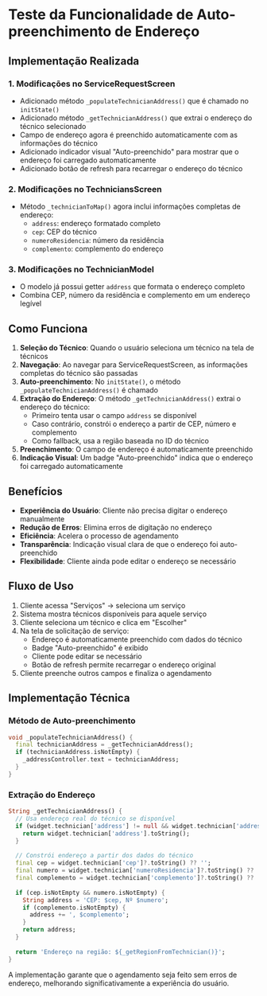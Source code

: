 # Teste da Funcionalidade de Auto-preenchimento de Endereço

## Implementação Realizada

### 1. Modificações no ServiceRequestScreen
- Adicionado método `_populateTechnicianAddress()` que é chamado no `initState()`
- Adicionado método `_getTechnicianAddress()` que extrai o endereço do técnico selecionado
- Campo de endereço agora é preenchido automaticamente com as informações do técnico
- Adicionado indicador visual "Auto-preenchido" para mostrar que o endereço foi carregado automaticamente
- Adicionado botão de refresh para recarregar o endereço do técnico

### 2. Modificações no TechniciansScreen
- Método `_technicianToMap()` agora inclui informações completas de endereço:
  - `address`: endereço formatado completo
  - `cep`: CEP do técnico
  - `numeroResidencia`: número da residência
  - `complemento`: complemento do endereço

### 3. Modificações no TechnicianModel
- O modelo já possui getter `address` que formata o endereço completo
- Combina CEP, número da residência e complemento em um endereço legível

## Como Funciona

1. **Seleção do Técnico**: Quando o usuário seleciona um técnico na tela de técnicos
2. **Navegação**: Ao navegar para ServiceRequestScreen, as informações completas do técnico são passadas
3. **Auto-preenchimento**: No `initState()`, o método `_populateTechnicianAddress()` é chamado
4. **Extração do Endereço**: O método `_getTechnicianAddress()` extrai o endereço do técnico:
   - Primeiro tenta usar o campo `address` se disponível
   - Caso contrário, constrói o endereço a partir de CEP, número e complemento
   - Como fallback, usa a região baseada no ID do técnico
5. **Preenchimento**: O campo de endereço é automaticamente preenchido
6. **Indicação Visual**: Um badge "Auto-preenchido" indica que o endereço foi carregado automaticamente

## Benefícios

- **Experiência do Usuário**: Cliente não precisa digitar o endereço manualmente
- **Redução de Erros**: Elimina erros de digitação no endereço
- **Eficiência**: Acelera o processo de agendamento
- **Transparência**: Indicação visual clara de que o endereço foi auto-preenchido
- **Flexibilidade**: Cliente ainda pode editar o endereço se necessário

## Fluxo de Uso

1. Cliente acessa "Serviços" → seleciona um serviço
2. Sistema mostra técnicos disponíveis para aquele serviço
3. Cliente seleciona um técnico e clica em "Escolher"
4. Na tela de solicitação de serviço:
   - Endereço é automaticamente preenchido com dados do técnico
   - Badge "Auto-preenchido" é exibido
   - Cliente pode editar se necessário
   - Botão de refresh permite recarregar o endereço original
5. Cliente preenche outros campos e finaliza o agendamento

## Implementação Técnica

### Método de Auto-preenchimento
```dart
void _populateTechnicianAddress() {
  final technicianAddress = _getTechnicianAddress();
  if (technicianAddress.isNotEmpty) {
    _addressController.text = technicianAddress;
  }
}
```

### Extração do Endereço
```dart
String _getTechnicianAddress() {
  // Usa endereço real do técnico se disponível
  if (widget.technician['address'] != null && widget.technician['address'].toString().isNotEmpty) {
    return widget.technician['address'].toString();
  }
  
  // Constrói endereço a partir dos dados do técnico
  final cep = widget.technician['cep']?.toString() ?? '';
  final numero = widget.technician['numeroResidencia']?.toString() ?? '';
  final complemento = widget.technician['complemento']?.toString() ?? '';
  
  if (cep.isNotEmpty && numero.isNotEmpty) {
    String address = 'CEP: $cep, Nº $numero';
    if (complemento.isNotEmpty) {
      address += ', $complemento';
    }
    return address;
  }
  
  return 'Endereço na região: ${_getRegionFromTechnician()}';
}
```

A implementação garante que o agendamento seja feito sem erros de endereço, melhorando significativamente a experiência do usuário.